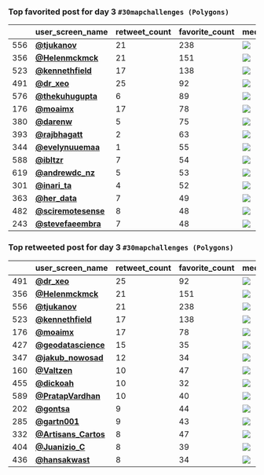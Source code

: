 ### Top favorited post for day 3 `#30mapchallenges (Polygons)` 
|     | user_screen_name                               |   retweet_count |   favorite_count | media                                                                                        |
|-----|------------------------------------------------|-----------------|------------------|----------------------------------------------------------------------------------------------|
| 556 | **[@tjukanov](https://t.co/uLN9PJeg1k)**       |              21 |              238 | ![](http://pbs.twimg.com/media/El4Qv6tW0AEoreL.jpg)                                          |
| 356 | **[@Helenmckmck](https://t.co/pPbs6Py9ZI)**    |              21 |              151 | ![](http://pbs.twimg.com/media/El5-yUKWkAIS7OD.jpg)                                          |
| 523 | **[@kennethfield](https://t.co/O5is4PtFCb)**   |              17 |              138 | ![](http://pbs.twimg.com/media/El285DrUcAA_NEv.jpg)                                          |
| 491 | **[@dr_xeo](https://t.co/uUujVgV2ql)**         |              25 |               92 | ![](http://pbs.twimg.com/media/El4w90wXEAAu2gp.jpg)                                          |
| 576 | **[@thekuhugupta](https://t.co/PBBwm0kMKT)**   |               6 |               89 | ![](http://pbs.twimg.com/media/El3v1L8VMAEMWbu.jpg)                                          |
| 176 | **[@moaimx](https://t.co/aSJFhEp7za)**         |              17 |               78 | ![](http://pbs.twimg.com/media/El7kZTGXEAIHeIy.jpg)                                          |
| 380 | **[@darenw](https://t.co/IVnh4RDG2q)**         |               5 |               75 | ![](http://pbs.twimg.com/media/El5z7aVXYAIQl6N.jpg)                                          |
| 393 | **[@rajbhagatt](https://t.co/PqM78uwwOA)**     |               2 |               63 | ![](http://pbs.twimg.com/media/El5vxefVMAAeOPJ.jpg)                                          |
| 344 | **[@evelynuuemaa](https://t.co/gM1T6SJAdj)**   |               1 |               55 | ![](http://pbs.twimg.com/media/El6DH2aXIAE4-an.jpg)                                          |
| 588 | **[@ibltzr](https://t.co/HN0CbDLZYK)**         |               7 |               54 | ![](http://pbs.twimg.com/ext_tw_video_thumb/1323462184953913349/pu/img/DpZX-WVqVGDMg8M4.jpg) |
| 619 | **[@andrewdc_nz](https://t.co/jDLNYy4Nn0)**    |               5 |               53 | ![](http://pbs.twimg.com/media/El25ZwTU4AEpXh5.jpg)                                          |
| 301 | **[@inari_ta](https://t.co/x1OGstgfpL)**       |               4 |               52 | ![](http://pbs.twimg.com/media/El6eKiQXEAIIgID.png)                                          |
| 363 | **[@her_data](https://t.co/XrDZrvLeLi)**       |               7 |               49 | ![](http://pbs.twimg.com/media/El57QGJXYAI8kmH.jpg)                                          |
| 482 | **[@sciremotesense](https://t.co/6x3RvYvOes)** |               8 |               48 | ![](http://pbs.twimg.com/media/El46MG4XUAAb-UY.jpg)                                          |
| 243 | **[@stevefaeembra](https://t.co/5CVVMCiPaa)**  |               7 |               48 | ![](http://pbs.twimg.com/media/El6_d97XgAAZewD.jpg)                                          |


### Top retweeted post for day 3 `#30mapchallenges (Polygons)`
|     | user_screen_name                                |   retweet_count |   favorite_count | media                                                                                        |
|-----|-------------------------------------------------|-----------------|------------------|----------------------------------------------------------------------------------------------|
| 491 | **[@dr_xeo](https://t.co/uUujVgV2ql)**          |              25 |               92 | ![](http://pbs.twimg.com/media/El4w90wXEAAu2gp.jpg)                                          |
| 356 | **[@Helenmckmck](https://t.co/pPbs6Py9ZI)**     |              21 |              151 | ![](http://pbs.twimg.com/media/El5-yUKWkAIS7OD.jpg)                                          |
| 556 | **[@tjukanov](https://t.co/uLN9PJeg1k)**        |              21 |              238 | ![](http://pbs.twimg.com/media/El4Qv6tW0AEoreL.jpg)                                          |
| 523 | **[@kennethfield](https://t.co/O5is4PtFCb)**    |              17 |              138 | ![](http://pbs.twimg.com/media/El285DrUcAA_NEv.jpg)                                          |
| 176 | **[@moaimx](https://t.co/aSJFhEp7za)**          |              17 |               78 | ![](http://pbs.twimg.com/media/El7kZTGXEAIHeIy.jpg)                                          |
| 427 | **[@geodatascience](https://t.co/b4Rm1s3qua)**  |              15 |               35 | ![](http://pbs.twimg.com/media/El4_XQrXUAYJGTU.jpg)                                          |
| 347 | **[@jakub_nowosad](https://t.co/qnzLDxIOjC.)**  |              12 |               34 | ![](http://pbs.twimg.com/media/El6DWvaWMAES9R8.png)                                          |
| 160 | **[@Valtzen](https://t.co/3SKLXYljS9)**         |              10 |               47 | ![](http://pbs.twimg.com/media/El7uBX8WkAA7Ujo.jpg)                                          |
| 455 | **[@dickoah](https://t.co/AFj9vaRwmH)**         |              10 |               32 | ![](http://pbs.twimg.com/media/El5LgkgW0AEZPLX.jpg)                                          |
| 589 | **[@PratapVardhan](https://t.co/Mt4CqRkNlL)**   |              10 |               40 | ![](http://pbs.twimg.com/ext_tw_video_thumb/1323461203788783618/pu/img/uRccfhgRrI1Iz40Q.jpg) |
| 202 | **[@gontsa](https://t.co/Xiz90baMGe)**          |               9 |               44 | ![](http://pbs.twimg.com/media/El7SYt4WMAEyszT.jpg)                                          |
| 285 | **[@gartn001](https://t.co/Z4uCNTybVm)**        |               9 |               43 | ![](http://pbs.twimg.com/media/El6l0lTWkAAhPfL.jpg)                                          |
| 332 | **[@Artisans_Cartos](https://t.co/f9KMD0UfaI)** |               8 |               47 | ![](http://pbs.twimg.com/media/El6Luz4WoAIXEjK.png)                                          |
| 404 | **[@Juanizio_C](https://t.co/W7NlZnqIpX)**      |               8 |               39 | ![](http://pbs.twimg.com/media/El5sW7AWMAIerTn.jpg)                                          |
| 436 | **[@hansakwast](https://t.co/nhjgYPijfG)**      |               8 |               34 | ![](http://pbs.twimg.com/media/El5UbYfWkAA2QTj.jpg)                                          |